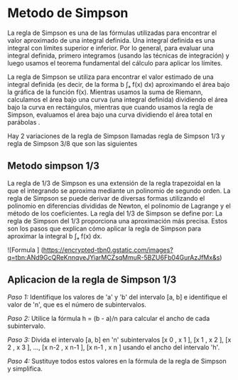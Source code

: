 # Metodo de Simpson 
La regla de Simpson es una de las fórmulas utilizadas para encontrar el valor aproximado de una integral definida. Una integral definida es una integral con límites superior e inferior. Por lo general, para evaluar una integral definida, primero integramos (usando las técnicas de integración) y luego usamos el teorema fundamental del cálculo para aplicar los límites.

La regla de Simpson se utiliza para encontrar el valor estimado de una integral definida (es decir, de la forma b ∫ₐ f(x) dx) aproximando el área bajo la gráfica de la función f(x). Mientras usamos la suma de Riemann, calculamos el área bajo una curva (una integral definida) dividiendo el área bajo la curva en rectángulos, mientras que cuando usamos la regla de Simpson, evaluamos el área bajo una curva dividiendo el área total en parábolas .

Hay 2 variaciones de la regla de Simpson llamadas  regla de Simpson 1/3 y regla de Simpson 3/8 que son las siguientes 

## Metodo simpson 1/3
La regla de 1/3 de Simpson es una extensión de la regla trapezoidal en la que el integrando se aproxima mediante un polinomio de segundo orden. La regla de Simpson se puede derivar de diversas formas utilizando el polinomio en diferencias divididas de Newton, el polinomio de Lagrange y el método de los coeficientes. La regla del 1/3 de Simpson se define por:
La regla de Simpson del 1/3 proporciona una aproximación más precisa. Estos son los pasos que explican cómo aplicar la regla de Simpson para aproximar la integral b ∫ₐ f(x) dx.

![Formula ] (https://encrypted-tbn0.gstatic.com/images?q=tbn:ANd9GcQReKnnqveJYiarMCZsqMmuR-5BZU6Fb04GurAzJfMx&s)


## Aplicacion de la regla de Simpson 1/3
*Paso 1:* Identifique los valores de 'a' y 'b' del intervalo [a, b] e identifique el valor de 'n', que es el número de subintervalos.

*Paso 2:* Utilice la fórmula h = (b - a)/n para calcular el ancho de cada subintervalo.

*Paso 3:* Divida el intervalo [a, b] en 'n' subintervalos [x 0 , x 1 ], [x 1 , x 2 ], [x 2 , x 3 ], ..., [x n-2 , x n-1 ], [x n-1 , x n ] usando el ancho del intervalo 'h'.

*Paso 4:* Sustituye todos estos valores en la fórmula de la regla de Simpson y simplifica.

